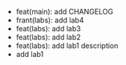 - feat(main): add CHANGELOG
- frant(labs): add lab4
- feat(labs): add lab3
- feat(labs): add lab2
- feat(labs): add lab1 description
- add lab1
